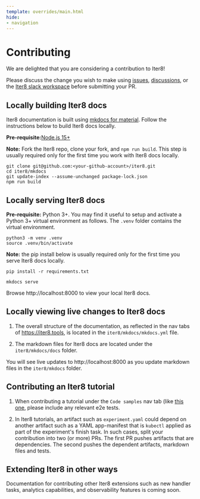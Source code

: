 ```yaml
---
template: overrides/main.html
hide:
- navigation
---
```


# Contributing

We are delighted that you are considering a contribution to Iter8!

Please discuss the change you wish to make using [issues](https://github.com/iter8-tools/iter8/issues), [discussions](https://github.com/iter8-tools/iter8/discussions), or the [Iter8 slack workspace](https://iter8-tools.slack.com) before submitting your PR.

## Locally building Iter8 docs
Iter8 documentation is built using [mkdocs for material](https://squidfunk.github.io/mkdocs-material/). Follow the instructions below to build Iter8 docs locally.

**Pre-requisite:**[Node.js 15+](https://nodejs.org/en/)

**Note:** Fork the Iter8 repo, clone your fork, and `npm run build`. This step is usually required only for the first time you work with Iter8 docs locally.

```shell
git clone git@github.com:<your-github-account>/iter8.git
cd iter8/mkdocs
git update-index --assume-unchanged package-lock.json
npm run build
```

## Locally serving Iter8 docs

**Pre-requisite:** Python 3+. You may find it useful to setup and activate a Python 3+ virtual environment as follows. The `.venv` folder contains the virtual environment.

```shell
python3 -m venv .venv
source .venv/bin/activate
```

**Note:** the pip install below is usually required only for the first time you serve Iter8 docs locally.

```shell
pip install -r requirements.txt
```

```shell
mkdocs serve
```

Browse http://localhost:8000 to view your local Iter8 docs.

<!-- ### Process for updating code artifacts
YAMLs, scripts and other code artifacts that are part of code-samples are located under the `iter8/samples` folder. Changes to code artifacts are followed by a tagged release, so that versioned artifacts are available. -->

## Locally viewing live changes to Iter8 docs

<!-- 1. While referring to code artifacts in docs (for example, a remote `kustomize` resource referenced in an experiment), use versioned artifacts. -->

1. The overall structure of the documentation, as reflected in the nav tabs of https://iter8.tools, is located in the `iter8/mkdocs/mkdocs.yml` file.

2. The markdown files for Iter8 docs are located under the `iter8/mkdocs/docs` folder.

You will see live updates to http://localhost:8000 as you update markdown files in the `iter8/mkdocs` folder.

## Contributing an Iter8 tutorial
1. When contributing a tutorial under the `Code samples` nav tab (like [this one](https://iter8-tools/http://localhost:8000/code-samples/iter8-knative/canary-progressive/), please include any relevant e2e tests.

2. In Iter8 tutorials, an artifact such as `experiment.yaml` could depend on another artifact such as a YAML app-manifest that is `kubectl` applied as part of the experiment's finish task. In such cases, split your contribution into two (or more) PRs. The first PR pushes artifacts that are dependencies. The second pushes the dependent artifacts, markdown files and tests.

## Extending Iter8 in other ways
Documentation for contributing other Iter8 extensions such as new handler tasks, analytics capabilities, and observability features is coming soon.


